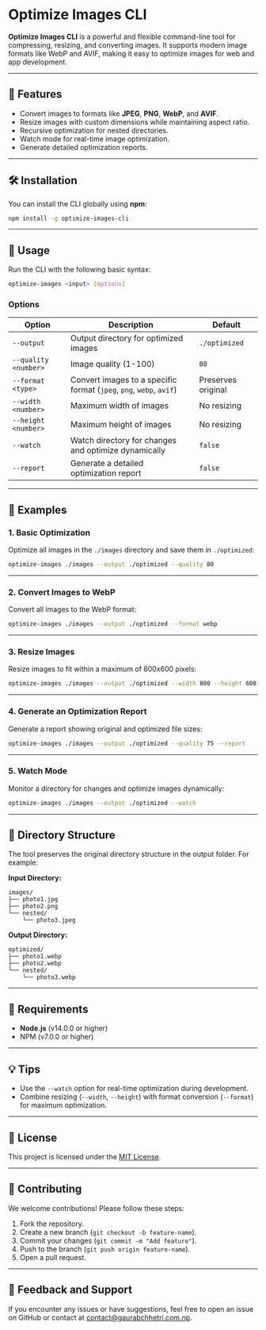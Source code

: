 # **Optimize Images CLI**

**Optimize Images CLI** is a powerful and flexible command-line tool for compressing, resizing, and converting images. It supports modern image formats like WebP and AVIF, making it easy to optimize images for web and app development.

---

## 🚀 **Features**
- Convert images to formats like **JPEG**, **PNG**, **WebP**, and **AVIF**.
- Resize images with custom dimensions while maintaining aspect ratio.
- Recursive optimization for nested directories.
- Watch mode for real-time image optimization.
- Generate detailed optimization reports.

---

## 🛠️ **Installation**
You can install the CLI globally using **npm**:

```bash
npm install -g optimize-images-cli
```

---

## 🔧 **Usage**
Run the CLI with the following basic syntax:
```bash
optimize-images <input> [options]
```

### **Options**
| Option              | Description                                            | Default          |
|---------------------|--------------------------------------------------------|------------------|
| `--output`          | Output directory for optimized images                  | `./optimized`    |
| `--quality <number>`| Image quality (1-100)                                  | `80`             |
| `--format <type>`   | Convert images to a specific format (`jpeg`, `png`, `webp`, `avif`) | Preserves original |
| `--width <number>`  | Maximum width of images                                | No resizing      |
| `--height <number>` | Maximum height of images                               | No resizing      |
| `--watch`           | Watch directory for changes and optimize dynamically   | `false`          |
| `--report`          | Generate a detailed optimization report                | `false`          |

---

## 📖 **Examples**

### **1. Basic Optimization**
Optimize all images in the `./images` directory and save them in `./optimized`:
```bash
optimize-images ./images --output ./optimized --quality 80
```

---

### **2. Convert Images to WebP**
Convert all images to the WebP format:
```bash
optimize-images ./images --output ./optimized --format webp
```

---

### **3. Resize Images**
Resize images to fit within a maximum of 800x600 pixels:
```bash
optimize-images ./images --output ./optimized --width 800 --height 600
```

---

### **4. Generate an Optimization Report**
Generate a report showing original and optimized file sizes:
```bash
optimize-images ./images --output ./optimized --quality 75 --report
```

---

### **5. Watch Mode**
Monitor a directory for changes and optimize images dynamically:
```bash
optimize-images ./images --output ./optimized --watch
```

---

## 🌲 **Directory Structure**
The tool preserves the original directory structure in the output folder. For example:

**Input Directory:**
```
images/
├── photo1.jpg
├── photo2.png
└── nested/
    └── photo3.jpeg
```

**Output Directory:**
```
optimized/
├── photo1.webp
├── photo2.webp
└── nested/
    └── photo3.webp
```

---

## 🧰 **Requirements**
- **Node.js** (v14.0.0 or higher)
- NPM (v7.0.0 or higher)

---

## 💡 **Tips**
- Use the `--watch` option for real-time optimization during development.
- Combine resizing (`--width`, `--height`) with format conversion (`--format`) for maximum optimization.

---

## 📜 **License**
This project is licensed under the [MIT License](LICENSE).

---

## 🤝 **Contributing**
We welcome contributions! Please follow these steps:
1. Fork the repository.
2. Create a new branch (`git checkout -b feature-name`).
3. Commit your changes (`git commit -m "Add feature"`).
4. Push to the branch (`git push origin feature-name`).
5. Open a pull request.

---

## 💬 **Feedback and Support**
If you encounter any issues or have suggestions, feel free to open an issue on GitHub or contact at [contact@gaurabchhetri.com.np](mailto:contact@gaurabchhetri.com.np).
